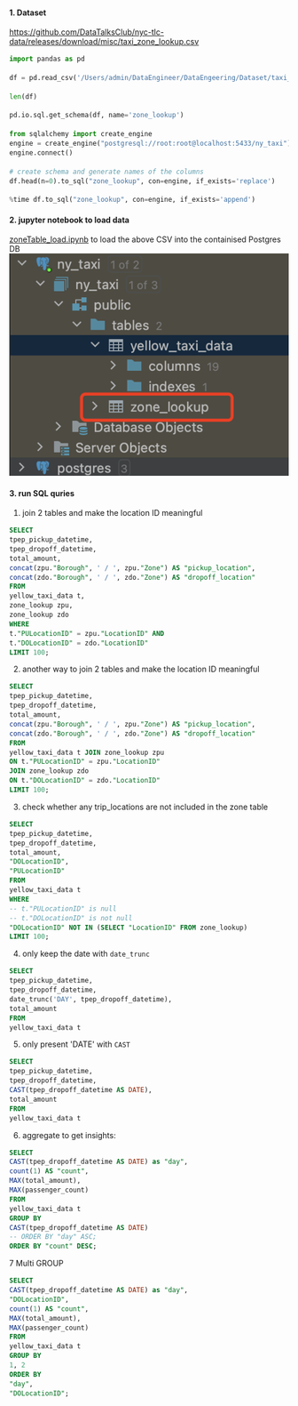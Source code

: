 #### 1. Dataset
https://github.com/DataTalksClub/nyc-tlc-data/releases/download/misc/taxi_zone_lookup.csv
```python
import pandas as pd  
  
df = pd.read_csv('/Users/admin/DataEngineer/DataEngeering/Dataset/taxi_zone_lookup.csv')  

len(df)  
 
pd.io.sql.get_schema(df, name='zone_lookup')  
  
from sqlalchemy import create_engine  
engine = create_engine("postgresql://root:root@localhost:5433/ny_taxi")  
engine.connect()  
 
# create schema and generate names of the columns  
df.head(n=0).to_sql("zone_lookup", con=engine, if_exists='replace')  
 
%time df.to_sql("zone_lookup", con=engine, if_exists='append')
```

#### 2. jupyter notebook to load data
[zoneTable_load.ipynb](zoneTable_load.ipynb) to load the above CSV into the containised Postgres DB
![](../Pictures/Pasted%20image%2020230501184810.png)

#### 3. run SQL quries
1. join 2 tables and make the location ID meaningful
```sql
SELECT  
tpep_pickup_datetime,  
tpep_dropoff_datetime,  
total_amount,  
concat(zpu."Borough", ' / ', zpu."Zone") AS "pickup_location",  
concat(zdo."Borough", ' / ', zdo."Zone") AS "dropoff_location"  
FROM  
yellow_taxi_data t,  
zone_lookup zpu,  
zone_lookup zdo  
WHERE  
t."PULocationID" = zpu."LocationID" AND  
t."DOLocationID" = zdo."LocationID"  
LIMIT 100;
```
2. another way to join 2 tables and make the location ID meaningful
```sql
SELECT  
tpep_pickup_datetime,  
tpep_dropoff_datetime,  
total_amount,  
concat(zpu."Borough", ' / ', zpu."Zone") AS "pickup_location",  
concat(zdo."Borough", ' / ', zdo."Zone") AS "dropoff_location"  
FROM  
yellow_taxi_data t JOIN zone_lookup zpu  
ON t."PULocationID" = zpu."LocationID"  
JOIN zone_lookup zdo  
ON t."DOLocationID" = zdo."LocationID"  
LIMIT 100;
```

3. check whether any trip_locations are not included in the zone table
```sql
SELECT  
tpep_pickup_datetime,  
tpep_dropoff_datetime,  
total_amount,  
"DOLocationID",  
"PULocationID"  
FROM  
yellow_taxi_data t  
WHERE  
-- t."PULocationID" is null  
-- t."DOLocationID" is not null  
"DOLocationID" NOT IN (SELECT "LocationID" FROM zone_lookup)  
LIMIT 100;
```

4. only keep the date with `date_trunc`
```sql
SELECT  
tpep_pickup_datetime,  
tpep_dropoff_datetime,  
date_trunc('DAY', tpep_dropoff_datetime),  
total_amount  
FROM  
yellow_taxi_data t
```

5. only present 'DATE' with `CAST`
```sql
SELECT  
tpep_pickup_datetime,  
tpep_dropoff_datetime,  
CAST(tpep_dropoff_datetime AS DATE),  
total_amount  
FROM  
yellow_taxi_data t
```

6. aggregate to get insights:
```sql
SELECT  
CAST(tpep_dropoff_datetime AS DATE) as "day",  
count(1) AS "count",  
MAX(total_amount),  
MAX(passenger_count)  
FROM  
yellow_taxi_data t  
GROUP BY  
CAST(tpep_dropoff_datetime AS DATE)  
-- ORDER BY "day" ASC;  
ORDER BY "count" DESC;
```

7 Multi GROUP
```sql
SELECT  
CAST(tpep_dropoff_datetime AS DATE) as "day",  
"DOLocationID",  
count(1) AS "count",  
MAX(total_amount),  
MAX(passenger_count)  
FROM  
yellow_taxi_data t  
GROUP BY  
1, 2  
ORDER BY  
"day",  
"DOLocationID";
```
